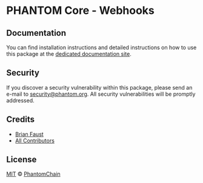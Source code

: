 # PHANTOM Core - Webhooks

## Documentation

You can find installation instructions and detailed instructions on how to use this package at the [dedicated documentation site](https://docs.phantom.org/guidebook/core/plugins/core-webhooks.html).

## Security

If you discover a security vulnerability within this package, please send an e-mail to security@phantom.org. All security vulnerabilities will be promptly addressed.

## Credits

- [Brian Faust](https://github.com/faustbrian)
- [All Contributors](../../../../contributors)

## License

[MIT](LICENSE) © [PhantomChain](https://phantom.org)
